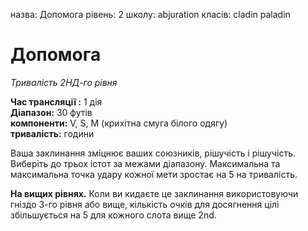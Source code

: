 назва: Допомога рівень: 2 школу: abjuration класів: cladin paladin

# Допомога
_Тривалість 2НД-го рівня_

**Час трансляції :** 1 дія    
**Діапазон:** 30 футів    
**компоненти:** V, S, М (крихітна смуга білого одягу)   
**тривалість:** години

Ваша заклинання зміцнює ваших союзників, рішучість і рішучість. Виберіть до трьох істот за межами діапазону. Максимальна та максимальна точка удару кожної мети зростає на 5 на тривалість.

**На вищих рівнях.** Коли ви кидаєте це заклинання використовуючи гніздо 3-го рівня або вище, кількість очків для досягнення цілі збільшується на 5 для кожного слота вище 2nd. 